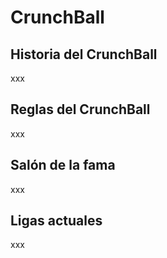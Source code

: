 # CrunchBall

## Historia del CrunchBall

xxx

## Reglas del CrunchBall

xxx

## Salón de la fama

xxx

## Ligas actuales

xxx